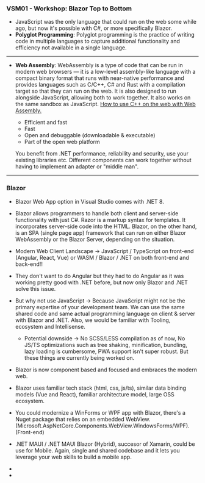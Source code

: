 ### VSM01 - Workshop: Blazor Top to Bottom
- JavaScript was the only language that could run on the web some while ago, but now it's possible with C#, or more specifically Blazor.
- **Polyglot Programming**: Polyglot programming is the practice of writing code in multiple languages to capture additional functionality and efficiency not available in a single language. 
---
- **Web Assembly**: WebAssembly is a type of code that can be run in modern web browsers — it is a low-level assembly-like language with a compact binary format that runs with near-native performance and provides languages such as C/C++, C# and Rust with a compilation target so that they can run on the web. It is also designed to run alongside JavaScript, allowing both to work together. It also works on the same sandbox as JavaScript. [How to use C++ on the web with Web Assembly.](https://developer.mozilla.org/en-US/docs/WebAssembly/C_to_Wasm)
    - Efficient and fast
    - Fast
    - Open and debuggable (downloadable & executable)
    - Part of the open web platform


    You benefit from .NET performance, reliability and security, use your existing libraries etc. Different components can work together without having to implement an adapter or "middle man".
---
### Blazor
- Blazor Web App option in Visual Studio comes with .NET 8.
- Blazor allows programmers to handle both client and server-side functionality with just C#. Razor is a markup syntax for templates. It incorporates server-side code into the HTML. Blazor, on the other hand, is an SPA (single page app) framework that can run on either Blazor WebAssembly or the Blazor Server, depending on the situation.
- Modern Web Client Landscape → JavaScript / TypeScript on front-end (Angular, React, Vue) or WASM / Blazor / .NET on both front-end and back-end!!
- They don't want to do Angular but they had to do Angular as it was working pretty good with .NET before, but now only Blazor and .NET solve this issue.
- But why not use JavaScript → Because JavaScript might not be the primary expertise of your development team. We can use the same shared code and same actual programming language on client & server with Blazor and .NET. Also, we would be familiar with Tooling, ecosystem and Intellisense.
    - Potential downside → No SCSS/LESS compilation as of now, No JS/TS optimizations such as tree shaking, minification, bundling, lazy loading is cumbersome, PWA support isn't super robust. But these things are currently being worked on.

- Blazor is now component based and focused and embraces the modern web. 
- Blazor uses familiar tech stack (html, css, js/ts), similar data binding models (Vue and React), familiar architecture model, large OSS ecosystem.
- You could modernize a WinForms or WPF app with Blazor, there's a Nuget package that relies on an embedded WebView. (Microsoft.AspNetCore.Components.WebView.WindowsForms/WPF). (Front-end)
- .NET MAUI / .NET MAUI Blazor (Hybrid), succesor of Xamarin, could be use for Mobile. Again, single and shared codebase and it lets you leverage your web skills to build a mobile app. 
-
-